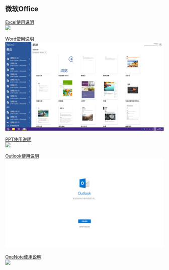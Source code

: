 ## 微软Office

[Excel使用说明](https://support.office.com/zh-cn/excel)  
![](../pic/soft/execl.png)

[Word使用说明](https://support.office.com/zh-cn/word)  
![](../pic/soft/word2.png)

[PPT使用说明](https://support.office.com/zh-cn/powerpoint)  
![](../pic/soft/powerpoint.png)

[Outlook使用说明](https://support.office.com/zh-cn/outlook)  
![](../pic/soft/outlook.png)

[OneNote使用说明](https://support.office.com/zh-cn/onenote)  
![](../pic/soft/onenote.png)
